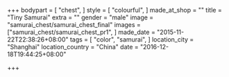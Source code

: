 +++
bodypart = [
  "chest",
]
style = [
  "colourful",
]
made_at_shop = ""
title = "Tiny Samurai"
extra = ""
gender = "male"
image = "samurai_chest/samurai_chest_final"
images = ["samurai_chest/samurai_chest_pr1",
]
made_date = "2015-11-22T22:38:26+08:00"
tags = [
  "color",
  "samurai",
]
location_city = "Shanghai"
location_country = "China"
date = "2016-12-18T19:44:25+08:00"

+++
